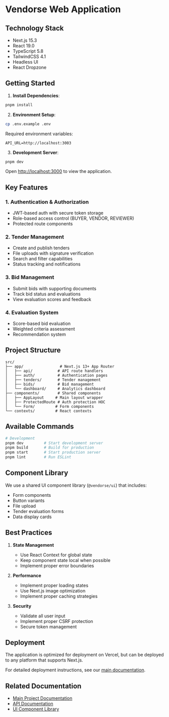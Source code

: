 # Vendorse Web Application

## Technology Stack

- Next.js 15.3
- React 19.0
- TypeScript 5.8
- TailwindCSS 4.1
- Headless UI
- React Dropzone

## Getting Started

1. **Install Dependencies**:
```bash
pnpm install
```

2. **Environment Setup**:
```bash
cp .env.example .env
```

Required environment variables:
```
API_URL=http://localhost:3003
```

3. **Development Server**:
```bash
pnpm dev
```

Open [http://localhost:3000](http://localhost:3000) to view the application.

## Key Features

### 1. Authentication & Authorization
- JWT-based auth with secure token storage
- Role-based access control (BUYER, VENDOR, REVIEWER)
- Protected route components

### 2. Tender Management
- Create and publish tenders
- File uploads with signature verification
- Search and filter capabilities
- Status tracking and notifications

### 3. Bid Management
- Submit bids with supporting documents
- Track bid status and evaluations
- View evaluation scores and feedback

### 4. Evaluation System
- Score-based bid evaluation
- Weighted criteria assessment
- Recommendation system

## Project Structure

```
src/
├── app/                # Next.js 13+ App Router
│   ├── api/           # API route handlers
│   ├── auth/          # Authentication pages
│   ├── tenders/       # Tender management
│   ├── bids/          # Bid management
│   └── dashboard/     # Analytics dashboard
├── components/        # Shared components
│   ├── AppLayout     # Main layout wrapper
│   ├── ProtectedRoute # Auth protection HOC
│   └── Form/         # Form components
└── contexts/         # React contexts
```

## Available Commands

```bash
# Development
pnpm dev         # Start development server
pnpm build       # Build for production
pnpm start       # Start production server
pnpm lint        # Run ESLint
```

## Component Library

We use a shared UI component library (`@vendorse/ui`) that includes:
- Form components
- Button variants
- File upload
- Tender evaluation forms
- Data display cards

## Best Practices

1. **State Management**
   - Use React Context for global state
   - Keep component state local when possible
   - Implement proper error boundaries

2. **Performance**
   - Implement proper loading states
   - Use Next.js image optimization
   - Implement proper caching strategies

3. **Security**
   - Validate all user input
   - Implement proper CSRF protection
   - Secure token management

## Deployment

The application is optimized for deployment on Vercel, but can be deployed to any platform that supports Next.js.

For detailed deployment instructions, see our [main documentation](../README.md#deployment).

## Related Documentation

- [Main Project Documentation](../README.md)
- [API Documentation](../api/README.md)
- [UI Component Library](../../packages/ui/README.md)
